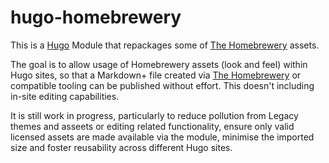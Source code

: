 # hugo-homebrewery

This is a [Hugo](https://gohugo.io/) Module that repackages some of [The Homebrewery](https://homebrewery.naturalcrit.com/)
assets.

The goal is to allow usage of Homebrewery assets (look and feel) within Hugo sites, so that a Markdown+ file created via [The Homebrewery](https://homebrewery.naturalcrit.com/) or compatible tooling can be published without effort. This doesn't including in-site editing capabilities.

It is still work in progress, particularly to reduce pollution from Legacy themes and asseets or editing related functionality, ensure only valid licensed assets are made available via the module, minimise the imported size and foster reusability across different Hugo sites.
